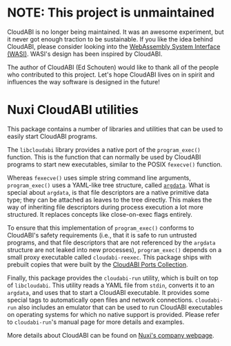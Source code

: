 # NOTE: This project is unmaintained

CloudABI is no longer being maintained. It was an awesome experiment,
but it never got enough traction to be sustainable. If you like the idea
behind CloudABI, please consider looking into the
[WebAssembly System Interface (WASI)](https://wasi.dev). WASI's design
has been inspired by CloudABI.

The author of CloudABI (Ed Schouten) would like to thank all of the
people who contributed to this project. Let's hope CloudABI lives on in
spirit and influences the way software is designed in the future!

# Nuxi CloudABI utilities

This package contains a number of libraries and utilities that can be
used to easily start CloudABI programs.

The `libcloudabi` library provides a native port of the `program_exec()`
function. This is the function that can normally be used by CloudABI
programs to start new executables, similar to the POSIX `fexecve()`
function.

Whereas `fexecve()` uses simple string command line arguments,
`program_exec()` uses a YAML-like tree structure, called
[`argdata`](https://github.com/NuxiNL/argdata). What is special about
`argdata`, is that file descriptors are a native primitive data type;
they can be attached as leaves to the tree directly. This makes the way
of inheriting file descriptors during process execution a lot more
structured. It replaces concepts like close-on-exec flags entirely.

To ensure that this implementation of `program_exec()` conforms to
CloudABI's safety requirements (i.e., that it is safe to run untrusted
programs, and that file descriptors that are not referenced by the
`argdata` structure are not leaked into new processes),
`program_exec()` depends on a small proxy executable called
`cloudabi-reexec`. This package ships with prebuilt copies that were
built by the
[CloudABI Ports Collection](https://github.com/NuxiNL/cloudabi-ports/blob/master/packages/cloudabi-utils/BUILD).

Finally, this package provides the `cloudabi-run` utility, which is
built on top of `libcloudabi`. This utility reads a YAML file from
`stdin`, converts it to an `argdata`, and uses that to start a CloudABI
executable. It provides some special tags to automatically open files
and network connections. `cloudabi-run` also includes an emulator that
can be used to run CloudABI executables on operating systems for which
no native support is provided. Please refer to `cloudabi-run`'s manual
page for more details and examples.

More details about CloudABI can be found on
[Nuxi's company webpage](https://nuxi.nl/).
